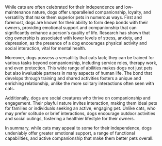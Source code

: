 While cats are often celebrated for their independence and low-maintenance nature, dogs offer unparalleled companionship, loyalty, and versatility that make them superior pets in numerous ways. First and foremost, dogs are known for their ability to form deep bonds with their owners, providing emotional support and companionship that can significantly enhance a person's quality of life. Research has shown that dog ownership is associated with lower levels of stress, anxiety, and depression, as the presence of a dog encourages physical activity and social interaction, vital for mental health.

Moreover, dogs possess a versatility that cats lack; they can be trained for various tasks beyond companionship, including service roles, therapy work, and even protection. This wide range of abilities makes dogs not just pets but also invaluable partners in many aspects of human life. The bond that develops through training and shared activities fosters a unique and enriching relationship, unlike the more solitary interactions often seen with cats.

Additionally, dogs are social creatures who thrive on companionship and engagement. Their playful nature invites interaction, making them ideal pets for families or individuals seeking an active, engaging pet. Unlike cats, who may prefer solitude or brief interactions, dogs encourage outdoor activities and social outings, fostering a healthier lifestyle for their owners.

In summary, while cats may appeal to some for their independence, dogs undeniably offer greater emotional support, a range of functional capabilities, and active companionship that make them better pets overall.